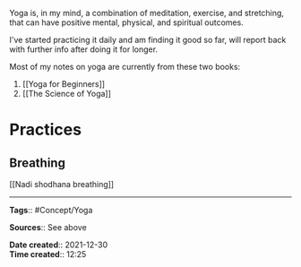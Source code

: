 Yoga is, in my mind, a combination of meditation, exercise, and stretching, that can have positive mental, physical, and spiritual outcomes.

I've started practicing it daily and am finding it good so far, will report back with further info after doing it for longer.

Most of my notes on yoga are currently from these two books:

1. [[Yoga for Beginners]]
2. [[The Science of Yoga]]

# Practices

## Breathing
[[Nadi shodhana breathing]]

---
**Tags**:: #Concept/Yoga 

**Sources**:: See above

**Date created**:: 2021-12-30  
**Time created**:: 12:25